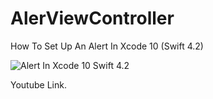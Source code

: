 # AlerViewController
How To Set Up An Alert In Xcode 10 (Swift 4.2)

![Alert In Xcode 10 Swift 4.2](https://i.ibb.co/jDbmdpz/alert.png)

Youtube Link.

